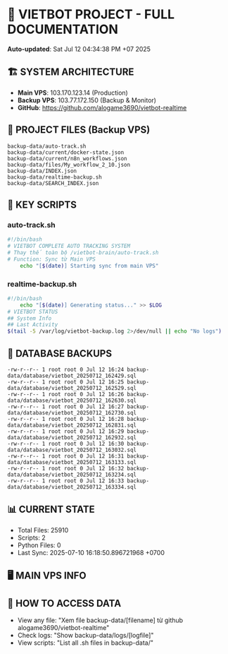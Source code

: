 # 🤖 VIETBOT PROJECT - FULL DOCUMENTATION
**Auto-updated**: Sat Jul 12 04:34:38 PM +07 2025

## 🏗️ SYSTEM ARCHITECTURE
- **Main VPS**: 103.170.123.14 (Production)
- **Backup VPS**: 103.77.172.150 (Backup & Monitor)
- **GitHub**: https://github.com/alogame3690/vietbot-realtime

## 📁 PROJECT FILES (Backup VPS)
```
backup-data/auto-track.sh
backup-data/current/docker-state.json
backup-data/current/n8n_workflows.json
backup-data/files/My_workflow_2_10.json
backup-data/INDEX.json
backup-data/realtime-backup.sh
backup-data/SEARCH_INDEX.json
```

## 🔧 KEY SCRIPTS
### auto-track.sh
```bash
#!/bin/bash
# VIETBOT COMPLETE AUTO TRACKING SYSTEM
# Thay thế toàn bộ /vietbot-brain/auto-track.sh
# Function: Sync từ Main VPS
    echo "[$(date)] Starting sync from main VPS"
```
### realtime-backup.sh
```bash
#!/bin/bash
    echo "[$(date)] Generating status..." >> $LOG
# VIETBOT STATUS
## System Info
## Last Activity
$(tail -5 /var/log/vietbot-backup.log 2>/dev/null || echo "No logs")
```

## 💾 DATABASE BACKUPS
```
-rw-r--r-- 1 root root 0 Jul 12 16:24 backup-data/database/vietbot_20250712_162429.sql
-rw-r--r-- 1 root root 0 Jul 12 16:25 backup-data/database/vietbot_20250712_162529.sql
-rw-r--r-- 1 root root 0 Jul 12 16:26 backup-data/database/vietbot_20250712_162630.sql
-rw-r--r-- 1 root root 0 Jul 12 16:27 backup-data/database/vietbot_20250712_162730.sql
-rw-r--r-- 1 root root 0 Jul 12 16:28 backup-data/database/vietbot_20250712_162831.sql
-rw-r--r-- 1 root root 0 Jul 12 16:29 backup-data/database/vietbot_20250712_162932.sql
-rw-r--r-- 1 root root 0 Jul 12 16:30 backup-data/database/vietbot_20250712_163032.sql
-rw-r--r-- 1 root root 0 Jul 12 16:31 backup-data/database/vietbot_20250712_163133.sql
-rw-r--r-- 1 root root 0 Jul 12 16:32 backup-data/database/vietbot_20250712_163234.sql
-rw-r--r-- 1 root root 0 Jul 12 16:33 backup-data/database/vietbot_20250712_163334.sql
```

## 📊 CURRENT STATE
- Total Files: 25910
- Scripts: 2
- Python Files: 0
- Last Sync: 2025-07-10 16:18:50.896721968 +0700

## 🖥️ MAIN VPS INFO


## 🚨 HOW TO ACCESS DATA
- View any file: "Xem file backup-data/[filename] từ github alogame3690/vietbot-realtime"
- Check logs: "Show backup-data/logs/[logfile]"
- View scripts: "List all .sh files in backup-data/"
